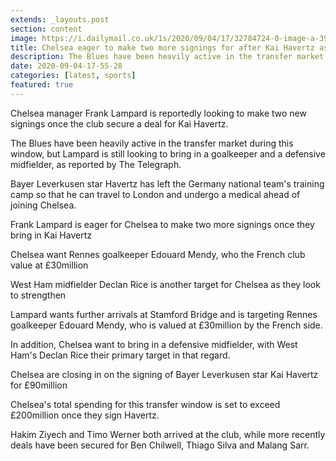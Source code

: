 ```yaml
---
extends: _layouts.post
section: content
image: https://i.dailymail.co.uk/1s/2020/09/04/17/32784724-0-image-a-39_1599237762739.jpg 
title: Chelsea eager to make two more signings for after Kai Havertz as they target Mendy and Rice 
description: The Blues have been heavily active in the transfer market during this window, but Lampard is still looking to bring in a goalkeeper and a defensive midfielder. 
date: 2020-09-04-17-55-28 
categories: [latest, sports] 
featured: true 
--- 
```

Chelsea manager Frank Lampard is reportedly looking to make two new signings once the club secure a deal for Kai Havertz.

The Blues have been heavily active in the transfer market during this window, but Lampard is still looking to bring in a goalkeeper and a defensive midfielder, as reported by The Telegraph.

Bayer Leverkusen star Havertz has left the Germany national team's training camp so that he can travel to London and undergo a medical ahead of joining Chelsea.

Frank Lampard is eager for Chelsea to make two more signings once they bring in Kai Havertz

Chelsea want Rennes goalkeeper Edouard Mendy, who the French club value at £30million

West Ham midfielder Declan Rice is another target for Chelsea as they look to strengthen 

Lampard wants further arrivals at Stamford Bridge and is targeting Rennes goalkeeper Edouard Mendy, who is valued at £30million by the French side.

In addition, Chelsea want to bring in a defensive midfielder, with West Ham's Declan Rice their primary target in that regard. 

Chelsea are closing in on the signing of Bayer Leverkusen star Kai Havertz for £90million

Chelsea's total spending for this transfer window is set to exceed £200million once they sign Havertz.

Hakim Ziyech and Timo Werner both arrived at the club, while more recently deals have been secured for Ben Chilwell, Thiago Silva and Malang Sarr.  

